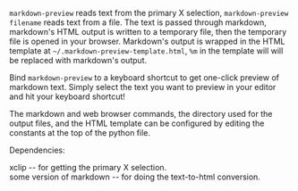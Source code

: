 `markdown-preview` reads text from the primary X selection,
`markdown-preview filename` reads text from a file.  The text is passed
through markdown, markdown's HTML output is written to a temporary file,
then the temporary file is opened in your browser.  Markdown's output is
wrapped in the HTML template at `~/.markdown-preview-template.html`,
`%m` in the template will will be replaced with markdown's output.

Bind `markdown-preview` to a keyboard shortcut to get one-click preview
of markdown text. Simply select the text you want to preview in your
editor and hit your keyboard shortcut!

The markdown and web browser commands, the directory used for the output
files, and the HTML template can be configured by editing the constants
at the top of the python file.

Dependencies:

xclip -- for getting the primary X selection.  
some version of markdown -- for doing the text-to-html conversion.

